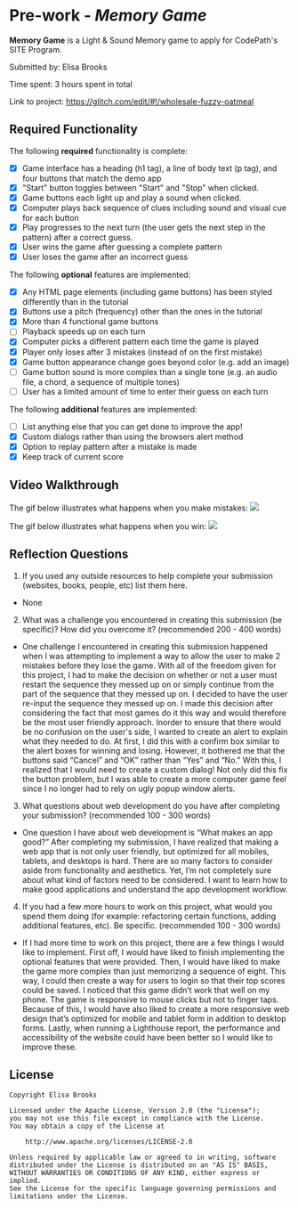 # Pre-work - *Memory Game*

**Memory Game** is a Light & Sound Memory game to apply for CodePath's SITE Program. 

Submitted by: Elisa Brooks

Time spent: 3 hours spent in total

Link to project: https://glitch.com/edit/#!/wholesale-fuzzy-oatmeal

## Required Functionality

The following **required** functionality is complete:

* [X] Game interface has a heading (h1 tag), a line of body text (p tag), and four buttons that match the demo app
* [X] "Start" button toggles between "Start" and "Stop" when clicked. 
* [X] Game buttons each light up and play a sound when clicked. 
* [X] Computer plays back sequence of clues including sound and visual cue for each button
* [X] Play progresses to the next turn (the user gets the next step in the pattern) after a correct guess. 
* [X] User wins the game after guessing a complete pattern
* [X] User loses the game after an incorrect guess

The following **optional** features are implemented:

* [X] Any HTML page elements (including game buttons) has been styled differently than in the tutorial
* [X] Buttons use a pitch (frequency) other than the ones in the tutorial
* [X] More than 4 functional game buttons
* [ ] Playback speeds up on each turn
* [X] Computer picks a different pattern each time the game is played
* [X] Player only loses after 3 mistakes (instead of on the first mistake)
* [X] Game button appearance change goes beyond color (e.g. add an image)
* [ ] Game button sound is more complex than a single tone (e.g. an audio file, a chord, a sequence of multiple tones)
* [ ] User has a limited amount of time to enter their guess on each turn

The following **additional** features are implemented:

- [ ] List anything else that you can get done to improve the app!
- [X] Custom dialogs rather than using the browsers alert method
- [X] Option to replay pattern after a mistake is made
- [X] Keep track of current score

## Video Walkthrough
The gif below illustrates what happens when you make mistakes:
![](https://i.imgur.com/RstsOK4.gif)

The gif below illustrates what happens when you win:
![](https://i.imgur.com/vpEhdgw.gif)


## Reflection Questions
1. If you used any outside resources to help complete your submission (websites, books, people, etc) list them here. 
- None

2. What was a challenge you encountered in creating this submission (be specific)? How did you overcome it? (recommended 200 - 400 words) 
- One challenge I encountered in creating this submission happened when I was attempting to implement a way to allow the user to make 2 mistakes before they lose the game. With all of the freedom given for this project, I had to make the decision on whether or not a user must restart the sequence they messed up on or simply continue from the part of the sequence that they messed up on. I decided to have the user re-input the sequence they messed up on. I made this decision after considering the fact that most games do it this way and would therefore be the most user friendly approach. Inorder to ensure that there would be no confusion on the user's side, I wanted to create an alert to explain what they needed to do. At first, I did this with a confirm box similar to the alert boxes for winning and losing. However, it bothered me that the buttons said “Cancel” and “OK” rather than “Yes” and “No.” With this, I realized that I would need to create a custom dialog! Not only did this fix the button problem, but I was able to create a more computer game feel since I no longer had to rely on ugly popup window alerts. 

3. What questions about web development do you have after completing your submission? (recommended 100 - 300 words) 
- One question I have about web development is “What makes an app good?” After completing my submission, I have realized that making a web app that is not only user friendly, but optimized for all mobiles, tablets, and desktops is hard. There are so many factors to consider aside from functionality and aesthetics. Yet, I’m not completely sure about what kind of factors need to be considered. I want to learn how to make good applications and understand the app development workflow. 

4. If you had a few more hours to work on this project, what would you spend them doing (for example: refactoring certain functions, adding additional features, etc). Be specific. (recommended 100 - 300 words) 
- If I had more time to work on this project, there are a few things I would like to implement. First off, I would have liked to finish implementing the optional features that were provided. Then, I would have liked to make the game more complex than just memorizing a sequence of eight. This way, I could then create a way for users to login so that their top scores could be saved. I noticed that this game didn’t work that well on my phone. The game is responsive to mouse clicks but not to finger taps. Because of this, I would have also liked to create a more responsive web design that’s optimized for mobile and tablet form in addition to desktop forms. Lastly, when running a Lighthouse report, the performance and accessibility of the website could have been better so I would like to improve these. 

## License

    Copyright Elisa Brooks

    Licensed under the Apache License, Version 2.0 (the "License");
    you may not use this file except in compliance with the License.
    You may obtain a copy of the License at

        http://www.apache.org/licenses/LICENSE-2.0

    Unless required by applicable law or agreed to in writing, software
    distributed under the License is distributed on an "AS IS" BASIS,
    WITHOUT WARRANTIES OR CONDITIONS OF ANY KIND, either express or implied.
    See the License for the specific language governing permissions and
    limitations under the License.